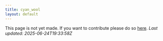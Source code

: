 ```yaml
---
title: cyan_wool
layout: default
---
```


This page is not yet made. If you want to contribute please do so [here](https://github.com/CrazyH2/Bigstone/blob/wiki/components/cyan_wool.md).
_Last updated: 2025-06-24T19:33:58Z_
